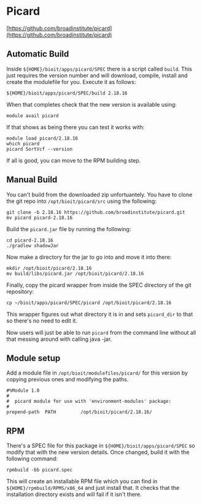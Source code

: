# Picard

[https://github.com/broadinstitute/picard](https://github.com/broadinstitute/picard)

## Automatic Build

Inside `${HOME}/bioit/apps/picard/SPEC` there is a script called `build`. This just requires the version number and will download, compile, install and create the modulefile for you. Execute it as follows:

    ${HOME}/bioit/apps/picard/SPEC/build 2.18.16

When that completes check that the new version is available using:

    module avail picard

If that shows as being there you can test it works with:

    module load picard/2.18.16
    which picard
    picard SortVcf --version

If all is good, you can move to the RPM building step.

## Manual Build

You can't build from the downloaded zip unfortuantely. You have to clone the git repo into `/opt/bioit/picard/src` using the following:

    git clone -b 2.18.16 https://github.com/broadinstitute/picard.git
    mv picard picard-2.18.16

Build the `picard.jar` file by running the following:

    cd picard-2.18.16
    ./gradlew shadowJar

Now make a directory for the jar to go into and move it into there:

    mkdir /opt/bioit/picard/2.18.16
    mv build/libs/picard.jar /opt/bioit/picard/2.18.16

Finally, copy the picard wrapper from inside the SPEC directory of the git repository:

    cp ~/bioit/apps/picard/SPEC/picard /opt/bioit/picard/2.18.16

This wrapper figures out what directory it is in and sets `picard_dir` to that so there's no need to edit it.

Now users will just be able to run `picard` from the command line without all that messing around with calling java -jar.

## Module setup

Add a module file in `/opt/bioit/modulefiles/picard/` for this version by copying previous ones and modifying the paths.

    #%Module 1.0
    #
    #  picard module for use with 'environment-modules' package:
    #
    prepend-path  PATH         /opt/bioit/picard/2.18.16/

## RPM

There's a SPEC file for this package in `${HOME}/bioit/apps/picard/SPEC` so modify that with the new version details. Once changed, build it with the following command:

    rpmbuild -bb picard.spec

This will create an installable RPM file which you can find in `${HOME}/rpmbuild/RPMS/x86_64` and just install that. It checks that the installation directory exists and will fail if it isn't there.
